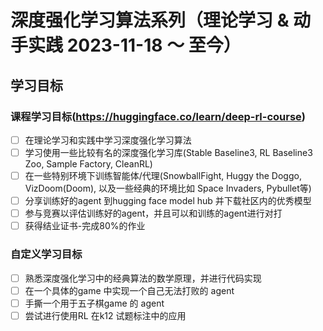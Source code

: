 # 深度强化学习算法系列（理论学习 & 动手实践 2023-11-18 ～ 至今）

## 学习目标
### 课程学习目标(<https://huggingface.co/learn/deep-rl-course>)
- [ ] 在理论学习和实践中学习深度强化学习算法
- [ ] 学习使用一些比较有名的深度强化学习库(Stable Baseline3, RL Baseline3 Zoo, Sample Factory, CleanRL)
- [ ] 在一些特别环境下训练智能体/代理(SnowballFight, Huggy the Doggo, VizDoom(Doom), 以及一些经典的环境比如 Space Invaders, Pybullet等)
- [ ] 分享训练好的agent 到hugging face model hub 并下载社区内的优秀模型
- [ ] 参与竞赛以评估训练好的agent，并且可以和训练的agent进行对打
- [ ] 获得结业证书-完成80%的作业

### 自定义学习目标
- [ ] 熟悉深度强化学习中的经典算法的数学原理，并进行代码实现
- [ ] 在一个具体的game 中实现一个自己无法打败的 agent
- [ ] 手撕一个用于五子棋game 的 agent
- [ ] 尝试进行使用RL 在k12 试题标注中的应用